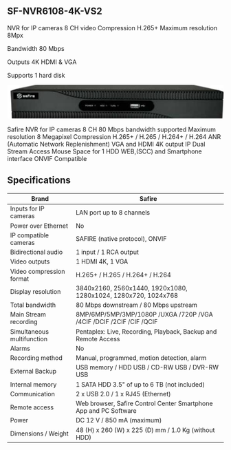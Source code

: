 ## **SF-NVR6108-4K-VS2**

NVR for IP cameras 8 CH video Compression H.265+ Maximum resolution 8Mpx

Bandwidth 80 Mbps

Outputs 4K HDMI & VGA

Supports 1 hard disk

![](_page_0_Picture_5.jpeg)

Safire NVR for IP cameras 8 CH 80 Mbps bandwidth supported Maximum resolution 8 Megapixel Compression H.265+ / H.265 / H.264+ / H.264 ANR (Automatic Network Replenishment) VGA and HDMI 4K output IP Dual Stream Access Mouse Space for 1 HDD WEB,(SCC) and Smartphone interface ONVIF Compatible

## Specifications

| Brand                      | Safire                                                              |
|----------------------------|---------------------------------------------------------------------|
| Inputs for IP cameras      | LAN port up to 8 channels                                           |
| Power over Ethernet        | No                                                                  |
| IP compatible cameras      | SAFIRE (native protocol), ONVIF                                     |
| Bidirectional audio        | 1 input / 1 RCA output                                              |
| Video outputs              | 1 HDMI 4K, 1 VGA                                                    |
| Video compression format   | H.265+ / H.265 / H.264+ / H.264                                     |
| Display resolution         | 3840x2160, 2560x1440, 1920x1080, 1280x1024, 1280x720, 1024x768      |
| Total bandwidth            | 80 Mbps downstream / 80 Mbps upstream                               |
| Main Stream recording      | 8MP/6MP/5MP/3MP/1080P /UXGA /720P /VGA /4CIF /DCIF /2CIF /CIF /QCIF |
| Simultaneous multifunction | Pentaplex: Live, Recording, Playback, Backup and Remote Access      |
| Alarms                     | No                                                                  |
| Recording method           | Manual, programmed, motion detection, alarm                         |
| External Backup            | USB memory / HDD USB / CD-RW USB / DVR-RW USB                       |
| Internal memory            | 1 SATA HDD 3.5" of up to 6 TB (not included)                        |
| Communication              | 2 x USB 2.0 / 1 x RJ45 (Ethernet)                                   |
| Remote access              | Web browser, Safire Control Center Smartphone App and PC Software   |
| Power                      | DC 12 V / 850 mA (maximum)                                          |
| Dimensions / Weight        | 48 (H) x 260 (W) x 225 (D) mm / 1.0 Kg (without HDD)                |
